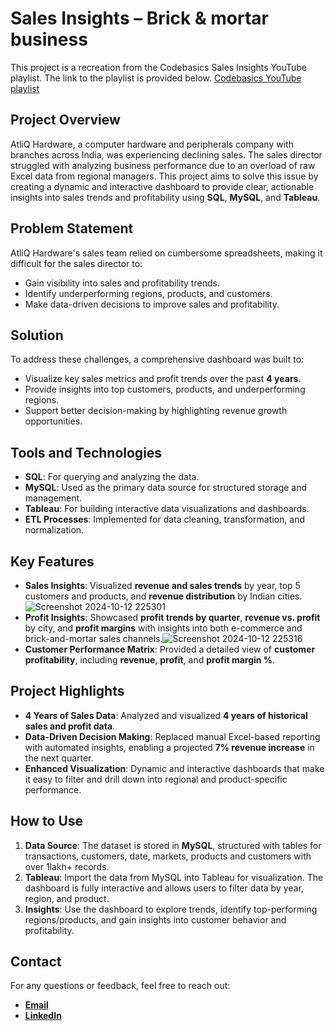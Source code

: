 
# Sales Insights – Brick & mortar business 

This project is a recreation from the Codebasics Sales Insights  YouTube playlist. The link to the playlist is provided below.
[Codebasics YouTube playlist](https://www.youtube.com/playlist?list=PLeo1K3hjS3uva8pk1FI3iK9kCOKQdz1I9)

## Project Overview
AtliQ Hardware, a computer hardware and peripherals company with branches across India, was experiencing declining sales. The sales director struggled with analyzing business performance due to an overload of raw Excel data from regional managers. This project aims to solve this issue by creating a dynamic and interactive dashboard to provide clear, actionable insights into sales trends and profitability using **SQL**, **MySQL**, and **Tableau**.

## Problem Statement
AtliQ Hardware's sales team relied on cumbersome spreadsheets, making it difficult for the sales director to:
- Gain visibility into sales and profitability trends.
- Identify underperforming regions, products, and customers.
- Make data-driven decisions to improve sales and profitability.

## Solution
To address these challenges, a comprehensive dashboard was built to:
- Visualize key sales metrics and profit trends over the past **4 years**.
- Provide insights into top customers, products, and underperforming regions.
- Support better decision-making by highlighting revenue growth opportunities.

## Tools and Technologies
- **SQL**: For querying and analyzing the data.
- **MySQL**: Used as the primary data source for structured storage and management.
- **Tableau**: For building interactive data visualizations and dashboards.
- **ETL Processes**: Implemented for data cleaning, transformation, and normalization.

## Key Features
- **Sales Insights**: Visualized **revenue and sales trends** by year, top 5 customers and products, and **revenue distribution** by Indian cities. ![Screenshot 2024-10-12 225301](https://github.com/user-attachments/assets/1701709f-a411-4e3c-8dbf-81782910bd68)
- **Profit Insights**: Showcased **profit trends by quarter**, **revenue vs. profit** by city, and **profit margins** with insights into both e-commerce and brick-and-mortar sales channels.![Screenshot 2024-10-12 225316](https://github.com/user-attachments/assets/cbb5de6a-9ae3-4583-b645-dc6ea6ddd61f)
- **Customer Performance Matrix**: Provided a detailed view of **customer profitability**, including **revenue**, **profit**, and **profit margin %**.

## Project Highlights
- **4 Years of Sales Data**: Analyzed and visualized **4 years of historical sales and profit data**.
- **Data-Driven Decision Making**: Replaced manual Excel-based reporting with automated insights, enabling a projected **7% revenue increase** in the next quarter.
- **Enhanced Visualization**: Dynamic and interactive dashboards that make it easy to filter and drill down into regional and product-specific performance.

## How to Use
1. **Data Source**: The dataset is stored in **MySQL**, structured with tables for transactions, customers, date, markets, products and customers with over 1lakh+ records.
2. **Tableau**: Import the data from MySQL into Tableau for visualization. The dashboard is fully interactive and allows users to filter data by year, region, and product.
3. **Insights**: Use the dashboard to explore trends, identify top-performing regions/products, and gain insights into customer behavior and profitability.

## Contact
For any questions or feedback, feel free to reach out:
- [**Email**](shellynagar75@gmail.com)
- [**LinkedIn**](https://www.linkedin.com/in/shellynagar/)
